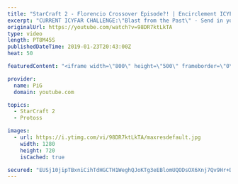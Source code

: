 ```yaml
---
title: "StarCraft 2 - Florencio Crossover Episode?! | Encirclement ICYFAR G2"
excerpt: "CURRENT ICYFAR CHALLENGE:\"Blast from the Past\" - Send in your best replays playing old Heart of the swarm, Wings of Liberty or Brood War Strats! Type !icyfar in my twitch chat (even when I’m not live) and it’ll show you the current challenge and where to send your replays https://www.twitch.tv/x5_pig"
originalUrl: https://youtube.com/watch?v=98DR7ktLkTA
type: video
length: PT8M45S
publishedDateTime: 2019-01-23T20:43:00Z
heat: 50

featuredContent: "<iframe width=\"800\" height=\"500\" frameborder=\"0\" src=\"https://www.youtube.com/embed/98DR7ktLkTA\" allow=\"accelerometer; autoplay; encrypted-media; gyroscope; picture-in-picture\" allowfullscreen></iframe>"

provider:
  name: PiG
  domain: youtube.com

topics:
  - StarCraft 2
  - Protoss

images:
  - url: https://i.ytimg.com/vi/98DR7ktLkTA/maxresdefault.jpg
    width: 1280
    height: 720
    isCached: true

secured: "EUSj10jipTBxniCihTdHGCTH1WeghQJoKTg3eEBlomUQODsOX6Xnj7Qv9Hr+DTaKpPRstGy3pmHnZ2hvwSwwN5XUpptMris/YwwcGEUl3SxJxa4N2GnCXq2L/frQADozebcgm3ebn+hp2zFHmXv0Gr/q9qSshOqOnSaAReUjhFHcnY5JLMT1nzDIBMuGUtm2fjY75/oKeRj34Pq/tVixbfq/9y6VoLp1hNplDxcp5mxTDk0kuvlJLTNfUhpHnQMkh8U62uSlCM79AcB4Jeg3vup6TmLwkUSss1+e76XiHM9O0qcnJY0+o2+SXj0i+qE78ITTd1p02vtBM7GZk4LYFAjQZxyorRs10nNy/aW0GUKh1L5RB7l7sKau8mnNKvna2kGWfndMNRhzUyroIf/LtGksG9VNmkaMJSDaAJvNGlo=;QD0lsB2+QWYuQ2aKfORbsQ=="
---
```


